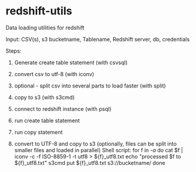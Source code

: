 # redshift-utils
Data loading utilities for redshift

Input: CSV(s), s3 bucketname, Tablename, Redshift server, db, credentials

Steps:

1. Generate create table statement (with csvsql)

2. convert csv to utf-8 (with iconv)

3. optional - split csv into several parts to load faster (with split)

4. copy to s3 (with s3cmd)

5. connect to redshift instance (with psql)

6. run create table statement

7. run copy statement


1. convert to UTF-8 and copy to s3 (optionally, files can be split into smaller files and loaded in parallel)
Shell script:
for f in *-a*
do
     cat $f | iconv -c -f ISO-8859-1 -t utf8 > ${f}_utf8.txt
     echo "processed $f to ${f}_utf8.txt"
     s3cmd put ${f}_utf8.txt s3://bucketname/
done

